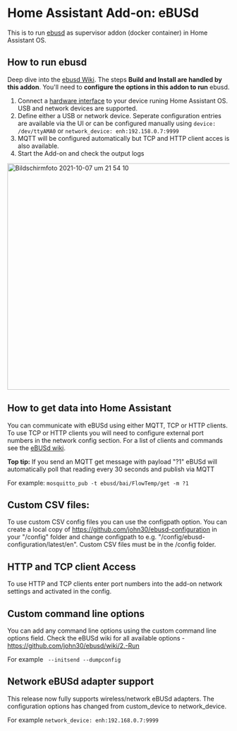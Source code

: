 # Home Assistant Add-on: eBUSd

This is to run [ebusd](http://ebusd.eu) as supervisor addon (docker container) in Home Assistant OS.



## How to run ebusd

Deep dive into the [ebusd Wiki](https://github.com/john30/ebusd/wiki).
The steps **Build and Install are handled by this addon**. You'll need to **configure the options in this addon to run** ebusd.

1. Connect a [hardware interface](https://github.com/john30/ebusd/wiki/6.-Hardware) to your device runing Home Assistant OS. USB and network devices are supported.
2. Define either a USB or network device.  Seperate configuration entries are available via the UI or can be configured manually using ```device: /dev/ttyAMA0``` or ```network_device: enh:192.158.0.7:9999```
3. MQTT will be configured automatically but TCP and HTTP client acces is also available.
4. Start the Add-on and check the output logs
  <img width="512" alt="Bildschirmfoto 2021-10-07 um 21 54 10" src="https://user-images.githubusercontent.com/1786188/136459050-16ab7c10-0fe0-40ff-b20d-b6eb1730630d.png">


## How to get data into Home Assistant

You can communicate with eBUSd using either MQTT, TCP or HTTP clients.  To use TCP or HTTP clients you will need to configure external port numbers in the network config section.  For a list of clients and commands see the [eBUSd wiki](https://github.com/john30/ebusd/wiki/3.-Clients-and-commands).

**Top tip:** If you send an MQTT get message with payload "?1" eBUSd will automatically poll that reading every 30 seconds and publish via MQTT 

For example: ```mosquitto_pub -t ebusd/bai/FlowTemp/get -m ?1```

## Custom CSV files:

To use custom CSV config files you can use the configpath option. You can create a local copy of https://github.com/john30/ebusd-configuration in your "/config" folder and change configpath to e.g. "/config/ebusd-configuration/latest/en".  Custom CSV files must be in the /config folder.

## HTTP and TCP client Access

To use HTTP and TCP clients enter port numbers into the add-on network settings and activated in the config.

## Custom command line options

You can add any command line options using the custom command line options field.  Check the eBUSd wiki for all available options - https://github.com/john30/ebusd/wiki/2.-Run

For example ``` --initsend --dumpconfig```

## Network eBUSd adapter support

This release now fully supports wireless/network eBUSd adapters.  The configuration options has changed from custom_device to network_device.

For example ```network_device: enh:192.168.0.7:9999```

